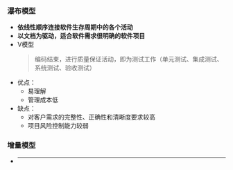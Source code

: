 ### 瀑布模型
  + **依线性顺序连接软件生存周期中的各个活动**
  + **以文档为驱动，适合软件需求很明确的软件项目**
  + V模型
    > 编码结束，进行质量保证活动，即为测试工作（单元测试、集成测试、系统测试、验收测试）
  + 优点：
    + 易理解
    + 管理成本低
  + 缺点：
    + 对客户需求的完整性、正确性和清晰度要求较高
    + 项目风险控制能力较弱
### 增量模型
  + ****

